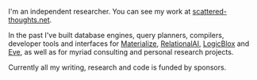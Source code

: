 I'm an independent researcher. You can see my work at [scattered-thoughts.net](https://scattered-thoughts.net).

In the past I've built database engines, query planners, compilers, developer tools and interfaces for [Materialize](https://materialize.com/), [RelationalAI](https://www.relational.ai/), [LogicBlox](https://developer.logicblox.com/technology/) and [Eve](http://witheve.com/), as well as for myriad consulting and personal research projects.

Currently all my writing, research and code is funded by sponsors. 
